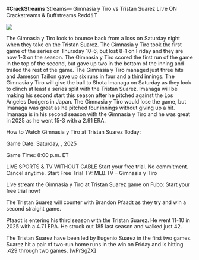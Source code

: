 #𝐂𝐫𝐚𝐜𝐤𝐒𝐭𝐫𝐞𝐚𝐦𝐬 Streams— Gimnasia y Tiro vs Tristan Suarez Li𝚟e ON Crackstreams & Buffstreams Redd𝚒T  
  
  
[![](https://i.imgur.com/qSNzIqt.png)](https://movie.rssnews.media/VehDqKhrd.php)  
  
The Gimnasia y Tiro look to bounce back from a loss on Saturday night when they take on the Tristan Suarez. The Gimnasia y Tiro took the first game of the series on Thursday 10-6, but lost 8-1 on Friday and they are now 1-3 on the season. The Gimnasia y Tiro scored the first run of the game in the top of the second, but gave up two in the bottom of the inning and trailed the rest of the game. The Gimnasia y Tiro managed just three hits and Jameson Taillon gave up six runs in four and a third innings. The Gimnasia y Tiro will give the ball to Shota Imanaga on Saturday as they look to clinch at least a series split with the Tristan Suarez. Imanaga will be making his second start this season after he pitched against the Los Angeles Dodgers in Japan. The Gimnasia y Tiro would lose the game, but Imanaga was great as he pitched four innings without giving up a hit. Imanaga is in his second season with the Gimnasia y Tiro and he was great in 2025 as he went 15-3 with a 2.91 ERA.

How to Watch Gimnasia y Tiro at Tristan Suarez Today:

Game Date: Saturday, , 2025

Game Time: 8:00 p.m. ET

LIVE SPORTS & TV WITHOUT CABLE
Start your free trial. No commitment. Cancel anytime.
Start Free Trial
TV: MLB.TV – Gimnasia y Tiro

Live stream the Gimnasia y Tiro at Tristan Suarez game on Fubo: Start your free trial now!

The Tristan Suarez will counter with Brandon Pfaadt as they try and win a second straight game.

Pfaadt is entering his third season with the Tristan Suarez. He went 11-10 in 2025 with a 4.71 ERA. He struck out 185 last season and walked just 42.

The Tristan Suarez have been led by Eugenio Suarez in the first two games. Suarez hit a pair of two-run home runs in the win on Friday and is hitting .429 through two games. [wPrSgZX]